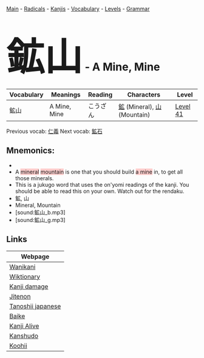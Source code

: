 <style> bigfont {font-size: 100px}</style>
[Main](../README.md) -
[Radicals](../radicals.md) -
[Kanjis](../kanjis.md) -
[Vocabulary](../vocabulary.md) -
[Levels](../levels.md) -
[Grammar](../grammar.md)
# <bigfont> 鉱山</bigfont> - A Mine, Mine 

| Vocabulary | Meanings | Reading | Characters | Level |
| --- | --- | --- | --- | --- |
| 鉱山 | A Mine, Mine | こうざん |  [鉱](../kanjis/鉱.md) (Mineral), [山](../kanjis/山.md) (Mountain) | [Level 41](../levels/wk_level41.md) |

Previous vocab: [仁義](仁義.md) Next vocab: [鉱石](鉱石.md) 

## Mnemonics:

* 
* A <span style="background-color:#ffcccb"> mineral</span> <span style="background-color:#ffcccb"> mountain</span> is one that you should build <span style="background-color:#ffcccb"> a mine</span> in, to get all those minerals.
* This is a jukugo word that uses the on'yomi readings of the kanji. You should be able to read this on your own. Watch out for the rendaku.
* 鉱, 山
* Mineral, Mountain
* [sound:鉱山_b.mp3]
* [sound:鉱山_g.mp3]


## Links 

| Webpage |
| --- |
| [Wanikani          ](https://www.wanikani.com/kanji/鉱山) |
| [Wiktionary        ](https://en.wiktionary.org/wiki/鉱山) |
| [Kanji damage      ](http://www.kanjidamage.com/kanji/search?utf8=✓&q=鉱山) |
| [Jitenon           ](https://jitenon.com/kanji/鉱山) |
| [Tanoshii japanese ](https://www.tanoshiijapanese.com/dictionary/kanji.cfm?k=鉱山) |
| [Baike             ](https://baike.baidu.com/item/鉱山) |
| [Kanji Alive       ](https://app.kanjialive.com/鉱山) |
| [Kanshudo          ](https://www.kanshudo.com/searchmn?q=鉱山) |
| [Koohii            ](https://kanji.koohii.com/study/kanji/鉱山) |
